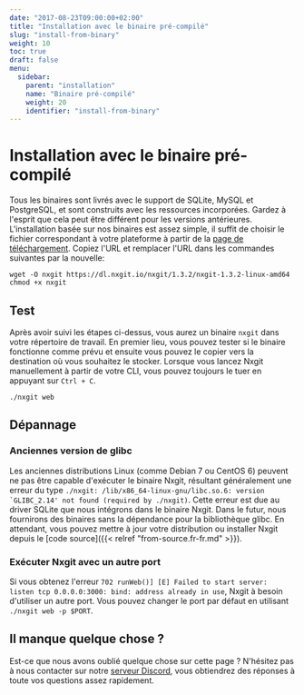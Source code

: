 ```yaml
---
date: "2017-08-23T09:00:00+02:00"
title: "Installation avec le binaire pré-compilé"
slug: "install-from-binary"
weight: 10
toc: true
draft: false
menu:
  sidebar:
    parent: "installation"
    name: "Binaire pré-compilé"
    weight: 20
    identifier: "install-from-binary"
---
```


# Installation avec le binaire pré-compilé

Tous les binaires sont livrés avec le support de SQLite, MySQL et PostgreSQL, et sont construits avec les ressources incorporées. Gardez à l'esprit que cela peut être différent pour les versions antérieures. L'installation basée sur nos binaires est assez simple, il suffit de choisir le fichier correspondant à votre plateforme à partir de la [page de téléchargement](https://dl.nxgit.io/nxgit). Copiez l'URL et remplacer l'URL dans les commandes suivantes par la nouvelle:

```
wget -O nxgit https://dl.nxgit.io/nxgit/1.3.2/nxgit-1.3.2-linux-amd64
chmod +x nxgit
```

## Test

Après avoir suivi les étapes ci-dessus, vous aurez un binaire `nxgit` dans votre répertoire de travail. En premier lieu, vous pouvez tester si le binaire fonctionne comme prévu et ensuite vous pouvez le copier vers la destination où vous souhaitez le stocker. Lorsque vous lancez Nxgit manuellement à partir de votre CLI, vous pouvez toujours le tuer en appuyant sur `Ctrl + C`.

```
./nxgit web
```

## Dépannage

### Anciennes version de glibc

Les anciennes distributions Linux (comme Debian 7 ou CentOS 6) peuvent ne pas être capable d'exécuter le binaire Nxgit, résultant généralement une erreur du type ```./nxgit: /lib/x86_64-linux-gnu/libc.so.6: version `GLIBC_2.14' not found (required by ./nxgit)```. Cette erreur est due au driver SQLite que nous intégrons dans le binaire Nxgit. Dans le futur, nous fournirons des binaires sans la dépendance pour la bibliothèque glibc. En attendant, vous pouvez mettre à jour votre distribution ou installer Nxgit depuis le [code source]({{< relref "from-source.fr-fr.md" >}}).

### Exécuter Nxgit avec un autre port

Si vous obtenez l'erreur `702 runWeb()] [E] Failed to start server: listen tcp 0.0.0.0:3000: bind: address already in use`, Nxgit à besoin d'utiliser un autre port. Vous pouvez changer le port par défaut en utilisant `./nxgit web -p $PORT`.

## Il manque quelque chose ?

Est-ce que nous avons oublié quelque chose sur cette page ? N'hésitez pas à nous contacter sur notre [serveur Discord](https://discord.gg/NsatcWJ), vous obtiendrez des réponses à toute vos questions assez rapidement.
